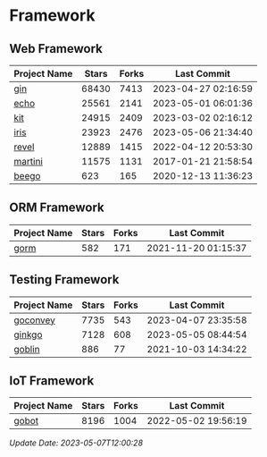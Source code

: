 # Framework

## Web Framework
| Project Name | Stars | Forks | Last Commit |
| ------------ | ----- | ----- | ----------- |
| [gin](https://github.com/gin-gonic/gin) | 68430 | 7413 | 2023-04-27 02:16:59 |
| [echo](https://github.com/labstack/echo) | 25561 | 2141 | 2023-05-01 06:01:36 |
| [kit](https://github.com/go-kit/kit) | 24915 | 2409 | 2023-03-02 02:16:12 |
| [iris](https://github.com/kataras/iris) | 23923 | 2476 | 2023-05-06 21:34:40 |
| [revel](https://github.com/revel/revel) | 12889 | 1415 | 2022-04-12 20:53:30 |
| [martini](https://github.com/go-martini/martini) | 11575 | 1131 | 2017-01-21 21:58:54 |
| [beego](https://github.com/astaxie/beego) | 623 | 165 | 2020-12-13 11:36:23 |

## ORM Framework
| Project Name | Stars | Forks | Last Commit |
| ------------ | ----- | ----- | ----------- |
| [gorm](https://github.com/jinzhu/gorm) | 582 | 171 | 2021-11-20 01:15:37 |

## Testing Framework
| Project Name | Stars | Forks | Last Commit |
| ------------ | ----- | ----- | ----------- |
| [goconvey](https://github.com/smartystreets/goconvey) | 7735 | 543 | 2023-04-07 23:35:58 |
| [ginkgo](https://github.com/onsi/ginkgo) | 7128 | 608 | 2023-05-05 08:44:54 |
| [goblin](https://github.com/franela/goblin) | 886 | 77 | 2021-10-03 14:34:22 |

## IoT Framework
| Project Name | Stars | Forks | Last Commit |
| ------------ | ----- | ----- | ----------- |
| [gobot](https://github.com/hybridgroup/gobot) | 8196 | 1004 | 2022-05-02 19:56:19 |

*Update Date: 2023-05-07T12:00:28*